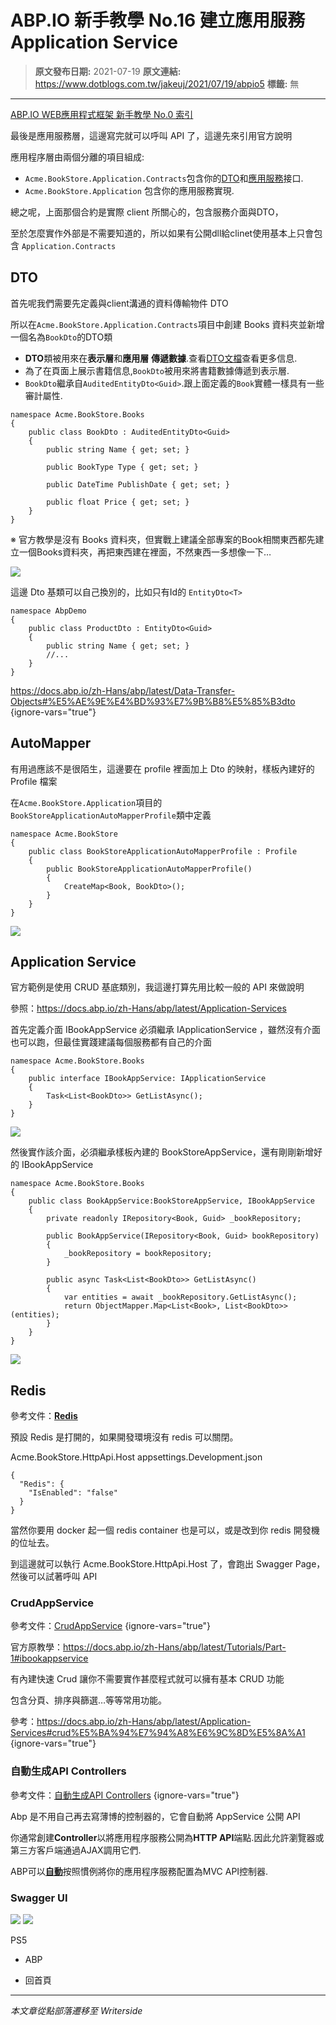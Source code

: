 # ABP.IO 新手教學 No.16 建立應用服務 Application Service

> **原文發布日期:** 2021-07-19
> **原文連結:** https://www.dotblogs.com.tw/jakeuj/2021/07/19/abpio5
> **標籤:** 無

---

[ABP.IO WEB應用程式框架 新手教學 No.0 索引](https://dotblogs.com.tw/jakeuj/2021/07/15/abpio0)

最後是應用服務層，這邊寫完就可以呼叫 API 了，這邊先來引用官方說明

應用程序層由兩個分離的項目組成:

* `Acme.BookStore.Application.Contracts`包含你的[DTO](https://docs.abp.io/zh-Hans/abp/latest/Data-Transfer-Objects)和[應用服務](https://docs.abp.io/zh-Hans/abp/latest/Application-Services)接口.
* `Acme.BookStore.Application` 包含你的應用服務實現.

總之呢，上面那個合約是實際 client 所關心的，包含服務介面與DTO，

至於怎麼實作外部是不需要知道的，所以如果有公開dll給clinet使用基本上只會包含 `Application.Contracts`

## DTO

首先呢我們需要先定義與client溝通的資料傳輸物件 DTO

所以在`Acme.BookStore.Application.Contracts`項目中創建 Books 資料夾並新增一個名為`BookDto`的DTO類

* **DTO**類被用來在**表示層**和**應用層** **傳遞數據**.查看[DTO文檔](https://docs.abp.io/zh-Hans/abp/latest/Data-Transfer-Objects)查看更多信息.
* 為了在頁面上展示書籍信息,`BookDto`被用來將書籍數據傳遞到表示層.
* `BookDto`繼承自`AuditedEntityDto<Guid>`.跟上面定義的`Book`實體一樣具有一些審計屬性.

```
namespace Acme.BookStore.Books
{
    public class BookDto : AuditedEntityDto<Guid>
    {
        public string Name { get; set; }

        public BookType Type { get; set; }

        public DateTime PublishDate { get; set; }

        public float Price { get; set; }
    }
}
```

※ 官方教學是沒有 Books 資料夾，但實戰上建議全部專案的Book相關東西都先建立一個Books資料夾，再把東西建在裡面，不然東西一多想像一下…

![](https://dotblogsfile.blob.core.windows.net/user/御星幻/bff36275-1beb-423a-9664-b96e21b3c91c/1626684853.png)

這邊 Dto 基類可以自己換別的，比如只有Id的 `EntityDto<T>`

```
namespace AbpDemo
{
    public class ProductDto : EntityDto<Guid>
    {
        public string Name { get; set; }
        //...
    }
}
```

https://docs.abp.io/zh-Hans/abp/latest/Data-Transfer-Objects#%E5%AE%9E%E4%BD%93%E7%9B%B8%E5%85%B3dto
{ignore-vars="true"}

## AutoMapper

有用過應該不是很陌生，這邊要在 profile 裡面加上 Dto 的映射，樣板內建好的 Profile 檔案

在`Acme.BookStore.Application`項目的`BookStoreApplicationAutoMapperProfile`類中定義

```
namespace Acme.BookStore
{
    public class BookStoreApplicationAutoMapperProfile : Profile
    {
        public BookStoreApplicationAutoMapperProfile()
        {
            CreateMap<Book, BookDto>();
        }
    }
}
```

![](https://dotblogsfile.blob.core.windows.net/user/御星幻/bff36275-1beb-423a-9664-b96e21b3c91c/1626685149.png)

## Application Service

官方範例是使用 CRUD 基底類別，我這邊打算先用比較一般的 API 來做說明

參照：<https://docs.abp.io/zh-Hans/abp/latest/Application-Services>

首先定義介面 IBookAppService 必須繼承 IApplicationService ，雖然沒有介面也可以跑，但最佳實踐建議每個服務都有自己的介面

```
namespace Acme.BookStore.Books
{
    public interface IBookAppService: IApplicationService
    {
        Task<List<BookDto>> GetListAsync();
    }
}
```

![](https://dotblogsfile.blob.core.windows.net/user/御星幻/bff36275-1beb-423a-9664-b96e21b3c91c/1626686760.png)

然後實作該介面，必須繼承樣板內建的 BookStoreAppService，還有剛剛新增好的 IBookAppService

```
namespace Acme.BookStore.Books
{
    public class BookAppService:BookStoreAppService, IBookAppService
    {
        private readonly IRepository<Book, Guid> _bookRepository;

        public BookAppService(IRepository<Book, Guid> bookRepository)
        {
            _bookRepository = bookRepository;
        }

        public async Task<List<BookDto>> GetListAsync()
        {
            var entities = await _bookRepository.GetListAsync();
            return ObjectMapper.Map<List<Book>, List<BookDto>>(entities);
        }
    }
}
```

![](https://dotblogsfile.blob.core.windows.net/user/御星幻/bff36275-1beb-423a-9664-b96e21b3c91c/1626686900.png)

## **Redis**

參考文件：[**Redis**](https://docs.abp.io/en/abp/latest/Redis-Cache)

預設 Redis 是打開的，如果開發環境沒有 redis 可以關閉。

Acme.BookStore.HttpApi.Host appsettings.Development.json

```
{
  "Redis": {
    "IsEnabled": "false"
  }
}
```

當然你要用 docker 起一個 redis container 也是可以，或是改到你 redis 開發機的位址去。

到這邊就可以執行 Acme.BookStore.HttpApi.Host 了，會跑出 Swagger Page，然後可以試著呼叫 API

### CrudAppService

參考文件：[CrudAppService](https://docs.abp.io/zh-Hans/abp/latest/Application-Services#crud%E5%BA%94%E7%94%A8%E6%9C%8D%E5%8A%A1)
{ignore-vars="true"}

官方原教學：https://docs.abp.io/zh-Hans/abp/latest/Tutorials/Part-1#ibookappservice

有內建快速 Crud 讓你不需要實作甚麼程式就可以擁有基本 CRUD 功能

包含分頁、排序與篩選…等等常用功能。

參考：https://docs.abp.io/zh-Hans/abp/latest/Application-Services#crud%E5%BA%94%E7%94%A8%E6%9C%8D%E5%8A%A1
{ignore-vars="true"}

### 自動生成API Controllers

參考文件：[自動生成API Controllers](https://docs.abp.io/zh-Hans/abp/latest/Tutorials/Part-1#%E8%87%AA%E5%8A%A8%E7%94%9F%E6%88%90api-controllers)
{ignore-vars="true"}

Abp 是不用自己再去寫薄博的控制器的，它會自動將 AppService 公開 API

你通常創建**Controller**以將應用程序服務公開為**HTTP API**端點.因此允許瀏覽器或第三方客戶端通過AJAX調用它們.

ABP可以[**自動**](https://docs.abp.io/zh-Hans/abp/latest/API/Auto-API-Controllers)按照慣例將你的應用程序服務配置為MVC API控制器.

### Swagger UI

![](https://dotblogsfile.blob.core.windows.net/user/御星幻/bff36275-1beb-423a-9664-b96e21b3c91c/1626690589.png)
![](https://card.psnprofiles.com/1/jakeuj.png)

PS5

* ABP

* 回首頁

---

*本文章從點部落遷移至 Writerside*
